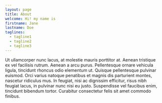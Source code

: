 ```yaml
---
layout: page
title: About
welcome: Hi! my name is
firstname: Jane
lastname: Doe
taglines:
  - tagline1
  - tagline2
  - tagline3
---
```


Ut ullamcorper nunc lacus, at molestie mauris porttitor at. Aenean tristique ex vel facilisis rutrum. Aenean a arcu purus. Pellentesque ornare vehicula ligula, tincidunt rhoncus odio elementum ut. Quisque pellentesque pulvinar euismod. Orci varius natoque penatibus et magnis dis parturient montes, nascetur ridiculus mus. In feugiat, nisi ac dignissim efficitur, risus nibh feugiat lacus, in pulvinar nunc nisi eu justo. Suspendisse vel faucibus enim, tincidunt bibendum tortor. Curabitur consectetur felis sit amet commodo finibus.
